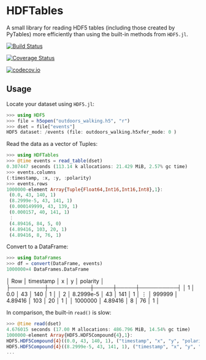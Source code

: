 # HDFTables

A small library for reading HDF5 tables (including those created by PyTables) more efficiently than using the built-in methods from `HDF5.jl`.

[![Build Status](https://travis-ci.org/damiendr/HDFTables.jl.svg?branch=master)](https://travis-ci.org/damiendr/HDFTables.jl)

[![Coverage Status](https://coveralls.io/repos/damiendr/HDFTables.jl/badge.svg?branch=master&service=github)](https://coveralls.io/github/damiendr/HDFTables.jl?branch=master)

[![codecov.io](http://codecov.io/github/damiendr/HDFTables.jl/coverage.svg?branch=master)](http://codecov.io/github/damiendr/HDFTables.jl?branch=master)

## Usage

Locate your dataset using `HDF5.jl`:

```julia
>>> using HDF5
>>> file = h5open("outdoors_walking.h5", "r")
>>> dset = file["events"]
HDF5 dataset: /events (file: outdoors_walking.h5xfer_mode: 0 )
```

Read the data as a vector of Tuples:
```julia
>>> using HDFTables
>>> @time events = read_table(dset)
0.307447 seconds (113.14 k allocations: 21.429 MiB, 2.57% gc time)
>>> events.columns
(:timestamp, :x, :y, :polarity)
>>> events.rows
1000000-element Array{Tuple{Float64,Int16,Int16,Int8},1}:
 (0.0, 43, 140, 1)
 (8.2999e-5, 43, 141, 1)
 (0.000149999, 43, 139, 1)
 (0.000157, 40, 141, 1)
 ⋮
 (4.89416, 84, 5, 0)
 (4.89416, 103, 20, 1)
 (4.89416, 8, 76, 1)
```

Convert to a DataFrame:
```julia
>>> using DataFrames
>>> df = convert(DataFrame, events)
1000000×4 DataFrames.DataFrame
```

│ Row     │ timestamp │ x   │ y   │ polarity │
├─────────┼───────────┼─────┼─────┼──────────┤
│ 1       │ 0.0       │ 43  │ 140 │ 1        │
│ 2       │ 8.2999e-5 │ 43  │ 141 │ 1        │
⋮
│ 999999  │ 4.89416   │ 103 │ 20  │ 1        │
│ 1000000 │ 4.89416   │ 8   │ 76  │ 1        │

In comparison, the built-in `read()` is slow:
```julia
>>> @time read(dset)
4.676015 seconds (17.00 M allocations: 486.796 MiB, 14.54% gc time)
1000000-element Array{HDF5.HDF5Compound{4},1}:
HDF5.HDF5Compound{4}((0.0, 43, 140, 1), ("timestamp", "x", "y", "polarity"), (Float64, Int16, Int16, Int8))         
HDF5.HDF5Compound{4}((8.2999e-5, 43, 141, 1), ("timestamp", "x", "y", "polarity"), (Float64, Int16, Int16, Int8))
...
```

